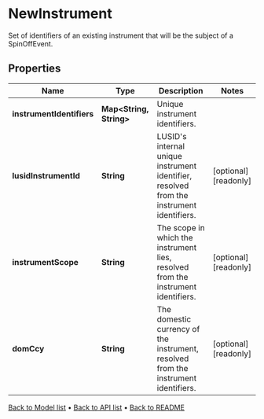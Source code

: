 

# NewInstrument

Set of identifiers of an existing instrument that will be the subject of a SpinOffEvent.

## Properties

| Name | Type | Description | Notes |
|------------ | ------------- | ------------- | -------------|
|**instrumentIdentifiers** | **Map&lt;String, String&gt;** | Unique instrument identifiers. |  |
|**lusidInstrumentId** | **String** | LUSID&#39;s internal unique instrument identifier, resolved from the instrument identifiers. |  [optional] [readonly] |
|**instrumentScope** | **String** | The scope in which the instrument lies, resolved from the instrument identifiers. |  [optional] [readonly] |
|**domCcy** | **String** | The domestic currency of the instrument, resolved from the instrument identifiers. |  [optional] [readonly] |



[Back to Model list](../README.md#documentation-for-models) &#8226; [Back to API list](../README.md#documentation-for-api-endpoints) &#8226; [Back to README](../README.md)


